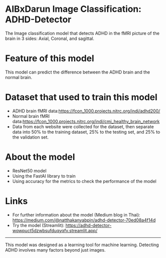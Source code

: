 # AIBxDarun Image Classification: ADHD-Detector
The Image classification model that detects ADHD in the fMRI picture of the brain in 3 sides: Axial, Coronal, and sagittal.
# Feature of this model
This model can predict the difference between the ADHD brain and the normal brain.
# Dataset that used to train this model
- ADHD brain fMRI data:https://fcon_1000.projects.nitrc.org/indi/adhd200/
- Normal brain fMRI data:https://fcon_1000.projects.nitrc.org/indi/cmi_healthy_brain_network 
- Data from each website were collected for the dataset, then separate data into 50% to the training dataset, 25% to the testing set, and 25% to the validation set.
# About the model
- ResNet50 model
- Using the FastAI library to train
- Using accuracy for the metrics to check the performance of the model
# Links
- For further information about the model (Medium blog in Thai): https://medium.com/@natthakanyabpin/adhd-detector-70ed08a4f14d
- Try the model (Streamlit): https://adhd-detector-wqwpuct5dzwbsufduqyqfv.streamlit.app/
----------------------------------------------------------------------------------------------------------------
This model was designed as a learning tool for machine learning. Detecting ADHD involves many factors beyond just images.
